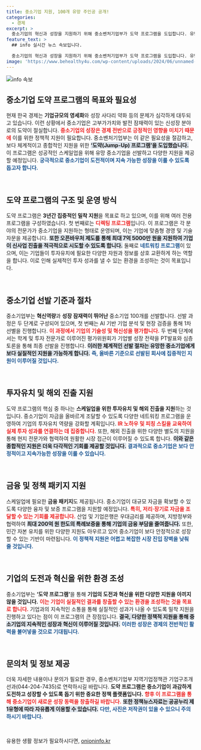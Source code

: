```yaml
---
title: 중소기업 지원, 100개 유망 주인공 공개!
categories:
  - 경제
excerpt: >
  중소기업의 혁신과 성장을 지원하기 위해 중소벤처기업부가 도약 프로그램을 도입합니다. 유망 중소기업 100개를 선발해 3년간 맞춤형 지원을 통해 신사업 및 신시장 진출을 도와, 경제의 새로운 활력을 불어넣을 계획입니다.
feature_text: >
  ## info 실시간 뉴스 속보입니다.

  중소기업의 혁신과 성장을 지원하기 위해 중소벤처기업부가 도약 프로그램을 도입합니다. 유망 중소기업 100개를 선발해 3년간 맞춤형 지원을 통해 신사업 및 신시장 진출을 도와, 경제의 새로운 활력을 불어넣을 계획입니다.
image: 'https://www.behealthy4u.com/wp-content/uploads/2024/06/unnamed-file.png'
---
```


<p><img src="https://www.behealthy4u.com/wp-content/uploads/2024/06/unnamed-file.png" alt="info 속보" /></p>

<h2 data-ke-size="size26">중소기업 도약 프로그램의 목표와 필요성</h2>

<p data-ke-size="size16">현재 한국 경제는 <b>기업규모의 영세화</b>와 성장 사다리 약화 등의 문제가 심각하게 대두되고 있습니다. 이런 상황에서 중소기업은 고부가가치와 발전 잠재력이 있는 신성장 분야로의 도약이 절실합니다. <b><span style="color: #ee2323;">중소기업의 성장은 경제 전반으로 긍정적인 영향을 미치기 때문에</span></b> 이를 위한 정책적 지원이 필요합니다. 중소벤처기업부는 이 같은 필요성을 절감하고, 보다 체계적이고 종합적인 지원을 위한 <b><span style="background-color: #21538527;">‘도약(Jump-Up) 프로그램’을 도입했습니다.</span></b> 이 프로그램은 성공적인 스케일업을 위해 유망 중소기업을 선발하고 다양한 지원을 제공할 예정입니다. <b><span style="color: #1a5490;">궁극적으로 중소기업이 도전적이며 지속 가능한 성장을 이룰 수 있도록 돕고자 합니다.</span></b></p>

<p data-ke-size="size16">&nbsp;</p>

<h2 data-ke-size="size26">도약 프로그램의 구조 및 운영 방식</h2>

<p data-ke-size="size16">도약 프로그램은 <b>3년간 집중적인 밀착 지원</b>을 목표로 하고 있으며, 이를 위해 여러 전용 프로그램을 구성하였습니다.  첫 번째로는 <b><span style="color: #ee2323;">디렉팅 프로그램</span></b>입니다. 이 프로그램은 각 분야의 전문가가 중소기업을 지원하는 형태로 운영되며, 이는 기업에 맞춤형 경영 및 기술 자문을 제공합니다. <b><span style="background-color: #21538527;">또한 오픈바우처 제도를 통해 최대 7억 5000만 원을 지원하여 기업이 신사업 진출을 적극적으로 시도할 수 있도록 합니다.</span></b> 둘째로 <b><span style="color: #1a5490;">네트워킹 프로그램</span></b>이 있으며, 이는 기업들이 투자유치에 필요한 다양한 자원과 정보를 상호 교환하게 하는 역할을 합니다. 이로 인해 실제적인 투자 성과를 낼 수 있는 환경을 조성하는 것이 목표입니다.</p>

<p data-ke-size="size16">&nbsp;</p>

<h2 data-ke-size="size26">중소기업 선발 기준과 절차</h2>

<p data-ke-size="size16">중소기업부는 <b>혁신역량</b>과 <b>성장 잠재력이 뛰어난</b> 중소기업 100개를 선발합니다. 선발 과정은 두 단계로 구성되어 있으며, 첫 번째는 AI 기반 기업 분석 및 현장 검증을 통해 1차 선별을 진행합니다. <b><span style="color: #ee2323;">이 과정에서 기업의 기술성 및 혁신성을 평가합니다.</span></b> 두 번째 단계에서는 학계 및 투자 전문가로 이루어진 평가위원회가 기업별 성장 전략을 PT발표와 심층 토론을 통해 최종 선발을 진행합니다. <b><span style="background-color: #21538527;">이러한 체계적인 선발 절차는 유망한 중소기업에게 보다 실질적인 지원을 가능하게 합니다.</span></b> <b><span style="color: #1a5490;">즉, 올바른 기준으로 선발된 회사에 집중적인 지원이 이루어질 것입니다.</span></b></p>

<p data-ke-size="size16">&nbsp;</p>

<h2 data-ke-size="size26">투자유치 및 해외 진출 지원</h2>

<p data-ke-size="size16">도약 프로그램의 핵심 중 하나는 <b>스케일업을 위한 투자유치 및 해외 진출을 지원</b>하는 것입니다. 중소기업이 자금을 올바르게 조달할 수 있도록 다양한 네트워킹 프로그램을 운영하여 기업의 투자유치 역량을 강화할 계획입니다. <b><span style="color: #ee2323;">IR 노하우 및 피칭 스킬을 교육하여 실제 투자 성과를 연결하는 데 집중합니다.</span></b> 또한, 해외 진출을 위한 다양한 별도의 지원을 통해 현지 전문가와 협력하여 원활한 시장 접근이 이루어질 수 있도록 합니다. <b><span style="background-color: #21538527;">이와 같은 종합적인 지원은 더욱 다각적인 기회를 제공할 것입니다.</span></b> <b><span style="color: #1a5490;">결과적으로 중소기업은 보다 안정적이고 지속가능한 성장을 이룰 수 있습니다.</span></b></p>

<p data-ke-size="size16">&nbsp;</p>

<h2 data-ke-size="size26">금융 및 정책 패키지 지원</h2>

<p data-ke-size="size16">스케일업에 필요한 <b>금융 패키지</b>도 제공됩니다. 중소기업이 대규모 자금을 확보할 수 있도록 다양한 융자 및 보증 프로그램을 지원할 예정입니다. <b><span style="color: #ee2323;">특히, 저리·장기로 자금을 조달할 수 있는 기회를 제공합니다.</span></b> 산업 및 기업은행은 우대금리를 제공하며, 지방정부와 협력하여 <b><span style="background-color: #21538527;">최대 200억 원 한도의 특례보증을 통해 기업의 금융 부담을 줄여줍니다.</span></b> 또한, 민간 자본 유치를 위한 다양한 지원도 아우르고 있어 중소기업이 보다 안정적으로 성장할 수 있는 기반이 마련됩니다. <b><span style="color: #1a5490;">이 정책적 지원은 어렵고 복잡한 시장 진입 장벽을 낮춰 줄 것입니다.</span></b></p>

<p data-ke-size="size16">&nbsp;</p>

<h2 data-ke-size="size26">기업의 도전과 혁신을 위한 환경 조성</h2>

<p data-ke-size="size16">중소기업부는 <b>‘도약 프로그램’</b>을 통해 <b>기업의 도전과 혁신을 위한 다양한 지원을 아끼지 않을 것입니다.</b> <b><span style="color: #ee2323;">이는 기업이 실질적인 결과를 창출할 수 있는 환경을 조성하는 것을 목표로 합니다.</span></b> 기업과의 지속적인 소통을 통해 실질적인 성과가 나올 수 있도록 밀착 지원을 진행하고 있다는 점이 이 프로그램의 큰 장점입니다. <b><span style="background-color: #21538527;">결국, 다양한 정책적 지원을 통해 중소기업의 지속적인 성장과 혁신이 이루어질 것입니다.</span></b> <b><span style="color: #1a5490;">이러한 성장은 경제의 전반적인 활력을 불어넣을 것으로 기대됩니다.</span></b></p>

<p data-ke-size="size16">&nbsp;</p>

<h2 data-ke-size="size26">문의처 및 정보 제공</h2>

<p data-ke-size="size16">더욱 자세한 내용이나 문의가 필요한 경우, 중소벤처기업부 지역기업정책관 기업구조개선과(044-204-7435)로 연락하시길 바랍니다. <b>도약 프로그램은 중소기업이 과감하게 도전하고 성장할 수 있도록 돕기 위한 중요한 정책 플랫폼입니다.</b> <b><span style="color: #ee2323;">향후 이 프로그램을 통해 중소기업이 새로운 성장 동력을 창출하길 바랍니다.</span></b> <b><span style="background-color: #21538527;">또한 정책뉴스자료는 공공누리 제1유형에 따라 자유롭게 이용할 수 있습니다.</span></b> <b><span style="color: #1a5490;">다만, 사진은 저작권이 있을 수 있으니 주의하시기 바랍니다.</span></b></p>

<p data-ke-size="size16">&nbsp;</p>
유용한 생활 정보가 필요하시다면, <a href="https://onioninfo.kr" rel="dofollow">onioninfo.kr</a>


